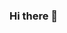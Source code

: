 ### Hi there 👋

<!--
**alexiscureno/alexiscureno** is a ✨ _special_ ✨ repository because its `README.md` (this file) appears on your GitHub profile.

-👋 Hi, I'm @alexiscureno!

-👀  Currently, I'm expanding my skills in Nuke for scripting tools, as well as learning more about AI and machine learning.

-🌱 I'm currently working on expanding my skills in Nuke for scripting tools, as well as learning more about AI and machine learning.

-💞️ I'm open to collaborating on projects involving Python and PyQt5 scripting for VFX production, as well as computer vision and image processing using OpenCV. I'm also very interested in virtual production and exploring ways to integrate it into my work.

-📫 You can reach me at [Linkedin](https://www.linkedin.com/in/alexis-cureno-77600/), or via email at [alexis.cureno@gmail.com]. Let's connect!
